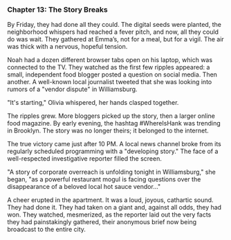 ### Chapter 13: The Story Breaks
By Friday, they had done all they could. The digital seeds were planted, the neighborhood whispers had reached a fever pitch, and now, all they could do was wait. They gathered at Emma’s, not for a meal, but for a vigil. The air was thick with a nervous, hopeful tension.

Noah had a dozen different browser tabs open on his laptop, which was connected to the TV. They watched as the first few ripples appeared: a small, independent food blogger posted a question on social media. Then another. A well-known local journalist tweeted that she was looking into rumors of a "vendor dispute" in Williamsburg.

"It's starting," Olivia whispered, her hands clasped together.

The ripples grew. More bloggers picked up the story, then a larger online food magazine. By early evening, the hashtag #WhereIsHank was trending in Brooklyn. The story was no longer theirs; it belonged to the internet.

The true victory came just after 10 PM. A local news channel broke from its regularly scheduled programming with a "developing story." The face of a well-respected investigative reporter filled the screen.

"A story of corporate overreach is unfolding tonight in Williamsburg," she began, "as a powerful restaurant mogul is facing questions over the disappearance of a beloved local hot sauce vendor..."

A cheer erupted in the apartment. It was a loud, joyous, cathartic sound. They had done it. They had taken on a giant and, against all odds, they had won. They watched, mesmerized, as the reporter laid out the very facts they had painstakingly gathered, their anonymous brief now being broadcast to the entire city.